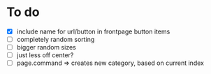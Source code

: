 # To do
- [x] include name for url/button in frontpage button items
- [ ] completely random sorting
- [ ] bigger random sizes
- [ ] just less off center?
- [ ] page.command => creates new category, based on current index